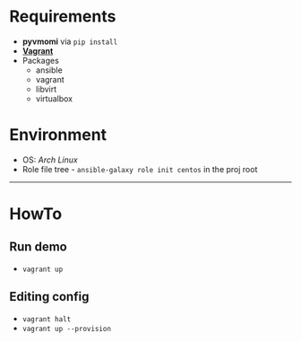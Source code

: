 # Requirements 
- **pyvmomi** via ```pip install```
- [**Vagrant**](https://www.vagrantup.com/)
- Packages
    - ansible
    - vagrant
    - libvirt
    - virtualbox

# Environment 
- OS: _Arch Linux_
- Role file tree - ```ansible-galaxy role init centos``` in the proj root


***
# HowTo
## Run demo
- ```vagrant up```

## Editing config
- ```vagrant halt```
- ```vagrant up --provision```